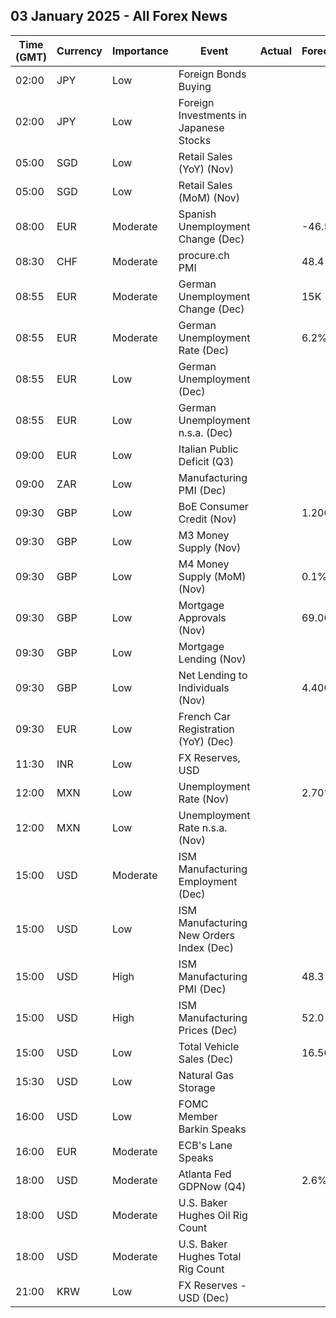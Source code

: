 ## 03 January 2025 - All Forex News

| Time (GMT) | Currency | Importance | Event | Actual | Forecast | Previous |
|------|----------|------------|-------|--------|----------|----------|
| 02:00 | JPY | Low | Foreign Bonds Buying |  |  | -919.2B |
| 02:00 | JPY | Low | Foreign Investments in Japanese Stocks |  |  | -1,022.6B |
| 05:00 | SGD | Low | Retail Sales (YoY) (Nov) |  |  | 2.2% |
| 05:00 | SGD | Low | Retail Sales (MoM) (Nov) |  |  | 0.1% |
| 08:00 | EUR | Moderate | Spanish Unemployment Change (Dec) |  | -46.5K | -16.0K |
| 08:30 | CHF | Moderate | procure.ch PMI |  | 48.4 | 48.5 |
| 08:55 | EUR | Moderate | German Unemployment Change (Dec) |  | 15K | 7K |
| 08:55 | EUR | Moderate | German Unemployment Rate (Dec) |  | 6.2% | 6.1% |
| 08:55 | EUR | Low | German Unemployment (Dec) |  |  | 2.860M |
| 08:55 | EUR | Low | German Unemployment n.s.a. (Dec) |  |  | 2.774M |
| 09:00 | EUR | Low | Italian Public Deficit (Q3) |  |  | 3.4% |
| 09:00 | ZAR | Low | Manufacturing PMI (Dec) |  |  | 48.1 |
| 09:30 | GBP | Low | BoE Consumer Credit (Nov) |  | 1.200B | 1.098B |
| 09:30 | GBP | Low | M3 Money Supply (Nov) |  |  | 3,076.3B |
| 09:30 | GBP | Low | M4 Money Supply (MoM) (Nov) |  | 0.1% | -0.1% |
| 09:30 | GBP | Low | Mortgage Approvals (Nov) |  | 69.00K | 68.30K |
| 09:30 | GBP | Low | Mortgage Lending (Nov) |  |  | 3.44B |
| 09:30 | GBP | Low | Net Lending to Individuals (Nov) |  | 4.400B | 4.532B |
| 09:30 | EUR | Low | French Car Registration (YoY) (Dec) |  |  | -12.7% |
| 11:30 | INR | Low | FX Reserves, USD |  |  | 644.39B |
| 12:00 | MXN | Low | Unemployment Rate (Nov) |  | 2.70% | 2.50% |
| 12:00 | MXN | Low | Unemployment Rate n.s.a. (Nov) |  |  | 2.50% |
| 15:00 | USD | Moderate | ISM Manufacturing Employment (Dec) |  |  | 48.1 |
| 15:00 | USD | Low | ISM Manufacturing New Orders Index (Dec) |  |  | 50.4 |
| 15:00 | USD | High | ISM Manufacturing PMI (Dec) |  | 48.3 | 48.4 |
| 15:00 | USD | High | ISM Manufacturing Prices (Dec) |  | 52.0 | 50.3 |
| 15:00 | USD | Low | Total Vehicle Sales (Dec) |  | 16.50M | 16.50M |
| 15:30 | USD | Low | Natural Gas Storage |  |  | -93B |
| 16:00 | USD | Low | FOMC Member Barkin Speaks |  |  |  |
| 16:00 | EUR | Moderate | ECB's Lane Speaks |  |  |  |
| 18:00 | USD | Moderate | Atlanta Fed GDPNow (Q4) |  | 2.6% | 2.6% |
| 18:00 | USD | Moderate | U.S. Baker Hughes Oil Rig Count |  |  | 483 |
| 18:00 | USD | Moderate | U.S. Baker Hughes Total Rig Count |  |  | 589 |
| 21:00 | KRW | Low | FX Reserves - USD (Dec) |  |  | 415.39B |
